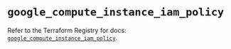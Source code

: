 # `google_compute_instance_iam_policy`

Refer to the Terraform Registry for docs: [`google_compute_instance_iam_policy`](https://registry.terraform.io/providers/drfaust92/google/4.16.4/docs/resources/compute_instance_iam_policy).
